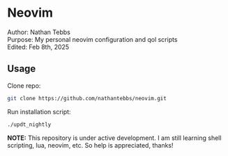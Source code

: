# Neovim

Author: Nathan Tebbs  
Purpose: My personal neovim configuration and qol scripts  
Edited: Feb 8th, 2025  

Usage
--
Clone repo:
```bash
git clone https://github.com/nathantebbs/neovim.git
```

Run installation script:
```bash
./updt_nightly
```

__NOTE:__ This repository is under active development. I am still learning shell scripting, lua, neovim, etc. So help is appreciated, thanks!
